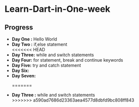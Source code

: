 # Learn-Dart-in-One-week


## Progress
<ul>

  <li><b>Day One :</b> Hello World</li>
  <li><b>Day Two :</b> if,else statement</li>
<<<<<<< HEAD
  <li><b>Day Three:</b> while and switch statements</li>
  <li><b>Day Four:</b> for statement, break and continue keywords </li>
  <li><b>Day Five:</b> try and catch statement</li>
  <li><b>Day Six:</b> </li>
  <li><b>Day Seven:</b>  </li>

=======
  <li><b>Day Three :</b> while and switch statements</li>
>>>>>>> a590ad7686d23363aea4577d8dbfd9bc808ff843
</ul>

